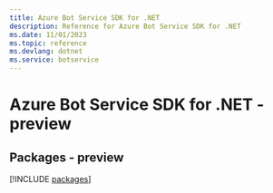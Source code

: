 ```yaml
---
title: Azure Bot Service SDK for .NET
description: Reference for Azure Bot Service SDK for .NET
ms.date: 11/01/2023
ms.topic: reference
ms.devlang: dotnet
ms.service: botservice
---
```

# Azure Bot Service SDK for .NET - preview
## Packages - preview
[!INCLUDE [packages](bot-service-index.md)]